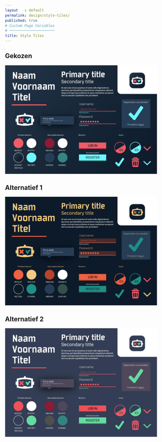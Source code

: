 ```yaml
---
layout   : default
permalink: design/style-tiles/
published: true
# Custom Page Variables
# ─────────────────────
title: Style Tiles
---
```


Gekozen
-------
<img src="../../images/styletiles1.jpg" alt="styletile1" class="images2">

Alternatief 1
-------------
<img src="../../images/styletiles2.jpg" alt="styletile2" class="images2">

Alternatief 2
-------------
<img src="../../images/styletiles3.jpg" alt="styletile3" class="images2">